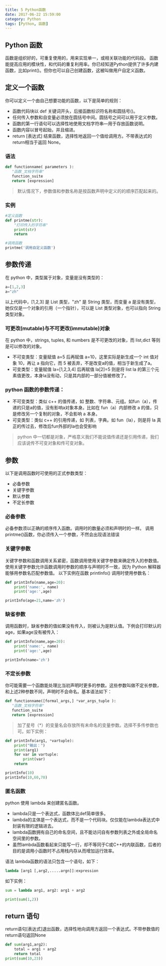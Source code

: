 ```yaml
---
title: 5 Python函数
date: 2017-06-22 15:59:00
category: Python
tags: [Python, 函数]
---
```

## Python 函数
函数是组织好的，可重复使用的，用来实现单一，或相关联功能的代码段。
函数能提高应用的模块性，和代码的重复利用率。你已经知道Python提供了许多内建函数，比如print()。但你也可以自己创建函数，这被叫做用户自定义函数。
<!-- more -->
## 定义一个函数
你可以定义一个由自己想要功能的函数，以下是简单的规则：
* 函数代码块以 def 关键词开头，后接函数标识符名称和圆括号()。
* 任何传入参数和自变量必须放在圆括号中间。圆括号之间可以用于定义参数。
* 函数的第一行语句可以选择性地使用文档字符串—用于存放函数说明。
* 函数内容以冒号起始，并且缩进。
* return [表达式] 结束函数，选择性地返回一个值给调用方。不带表达式的return相当于返回 None。

### 语法
```python
def functionname( parameters ):
   "函数_文档字符串"
   function_suite
   return [expression]
```
> 默认情况下，参数值和参数名称是按函数声明中定义的的顺序匹配起来的。

### 实例
```python
#定义函数
def printme(str):
	"打印传入的字符串"
	print(str)
	return

#调用函数
printme('调用自定义函数')
```
## 参数传递
在 python 中，类型属于对象，变量是没有类型的：
```python
a=[1,2,3]
a="zh"
```
以上代码中，[1,2,3] 是 List 类型，"zh" 是 String 类型，而变量 a 是没有类型，她仅仅是一个对象的引用（一个指针），可以是 List 类型对象，也可以指向 String 类型对象。
### 可更改(mutable)与不可更改(immutable)对象
在 python 中，strings, tuples, 和 numbers 是不可更改的对象，而 list,dict 等则是可以修改的对象。
* 不可变类型：变量赋值 a=5 后再赋值 a=10，这里实际是新生成一个 int 值对象 10，再让 a 指向它，而 5 被丢弃，不是改变a的值，相当于新生成了a。
* 可变类型：变量赋值 la=[1,2,3,4] 后再赋值 la[2]=5 则是将 list la 的第三个元素值更改，本身la没有动，只是其内部的一部分值被修改了。

### python 函数的参数传递：
* 不可变类型：类似 c++ 的值传递，如 整数、字符串、元组。如fun（a），传递的只是a的值，没有影响a对象本身。比如在 fun（a）内部修改 a 的值，只是修改另一个复制的对象，不会影响 a 本身。
* 可变类型：类似 c++ 的引用传递，如 列表，字典。如 fun（la），则是将 la 真正的传过去，修改后fun外部的la也会受影响

> python 中一切都是对象，严格意义我们不能说值传递还是引用传递，我们应该说传不可变对象和传可变对象。

## 参数
以下是调用函数时可使用的正式参数类型：
* 必备参数
* 关键字参数
* 默认参数
* 不定长参数

### 必备参数
必备参数须以正确的顺序传入函数。调用时的数量必须和声明时的一样。
调用printme()函数，你必须传入一个参数，不然会出现语法错误
### 关键字参数
关键字参数和函数调用关系紧密，函数调用使用关键字参数来确定传入的参数值。
使用关键字参数允许函数调用时参数的顺序与声明时不一致，因为 Python 解释器能够用参数名匹配参数值。
以下实例在函数 printInfo() 调用时使用参数名：
```python
def printInfo(name,age=20):
	print('name:', name)
	print('age:',age)

printInfo(age=21,name='zh')
```
### 缺省参数
调用函数时，缺省参数的值如果没有传入，则被认为是默认值。下例会打印默认的age，如果age没有被传入：
```python
def printInfo(name,age=20):
	print('name:', name)
	print('age:',age)

printInfo(name='zh')
```
### 不定长参数
你可能需要一个函数能处理比当初声明时更多的参数。这些参数叫做不定长参数，和上述2种参数不同，声明时不会命名。基本语法如下：
```python
def functionname([formal_args,] *var_args_tuple ):
   "函数_文档字符串"
   function_suite
   return [expression]
```
> 加了星号（*）的变量名会存放所有未命名的变量参数。选择不多传参数也可。如下实例：

```python
def printInfo(arg1, *vartuple):
	print("输出：")
	print(arg1)
	for var in vartuple:
		print(var)
	return

printInfo(10)
printInfo(10,60,70)
```
### 匿名函数
python 使用 lambda 来创建匿名函数。
* lambda只是一个表达式，函数体比def简单很多。
* lambda的主体是一个表达式，而不是一个代码块。仅仅能在lambda表达式中封装有限的逻辑进去。
* lambda函数拥有自己的命名空间，且不能访问自有参数列表之外或全局命名空间里的参数。
* 虽然lambda函数看起来只能写一行，却不等同于C或C++的内联函数，后者的目的是调用小函数时不占用栈内存从而增加运行效率。

语法
lambda函数的语法只包含一个语句，如下：
```python
lambda [arg1 [,arg2,.....argn]]:expression
```
如下实例：
```python
sum = lambda arg1, arg2: arg1 + arg2

print(sum(1,2))
```

## return 语句
return语句[表达式]退出函数，选择性地向调用方返回一个表达式。不带参数值的return语句返回None
```python
def sum(arg1,arg2):
	total = arg1 + arg2
	return total
print(sum(10,23))
```


